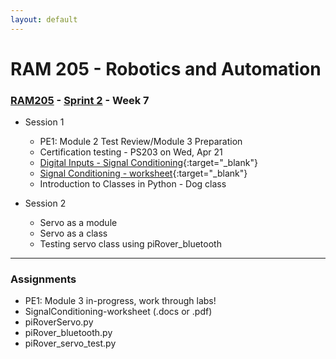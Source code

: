 ```yaml
---
layout: default
---
```


# RAM 205 - Robotics and Automation

### [RAM205](../../) - [Sprint 2](../) - Week 7


- Session 1
    - PE1: Module 2 Test Review/Module 3 Preparation
    - Certification testing - PS203 on Wed, Apr 21
    - [Digital Inputs - Signal Conditioning](RAM205.DigitalInputs.SignalConditioning.pdf){:target="_blank"}
    - [Signal Conditioning - worksheet](SignalConditioning-worksheet.docx){:target="_blank"}
    - Introduction to Classes in Python - Dog class
    
- Session 2
    - Servo as a module
    - Servo as a class
    - Testing servo class using piRover_bluetooth
---

### Assignments

- PE1: Module 3 in-progress, work through labs!
- SignalConditioning-worksheet (.docs or .pdf)
- piRoverServo.py
- piRover_bluetooth.py
- piRover_servo_test.py
